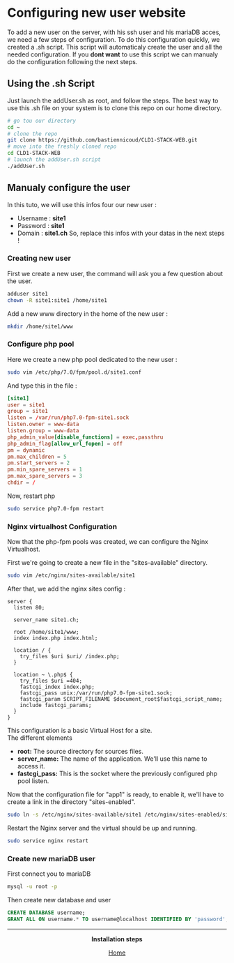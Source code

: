 # Configuring new user website
To add a new user on the server, with his ssh user and his mariaDB acces, we need a few steps of configuration.
To do this configuration quickly, we created a .sh script. This script will automaticaly create the user and all the needed configuration.
If you **dont want** to use this script we can manualy do the configuration following the next steps.

## Using the .sh Script
Just launch the addUser.sh as root, and follow the steps.
The best way to use this .sh file on your system is to clone this repo on our home directory.
```bash
# go tou our directory
cd ~
# clone the repo
git clone https://github.com/bastiennicoud/CLD1-STACK-WEB.git
# move into the freshly cloned repo
cd CLD1-STACK-WEB
# launch the addUser.sh script
./addUser.sh
```

## Manualy configure the user
In this tuto, we will use this infos four our new user :
- Username : **site1**
- Password : **site1**
- Domain : **site1.ch**
So, replace this infos with your datas in the next steps !

### Creating new user
First we create a new user, the command will ask you a few question about the user.
```bash
adduser site1
chown -R site1:site1 /home/site1
```

Add a new www directory in the home of the new user :
```bash
mkdir /home/site1/www
```

### Configure php pool
Here we create a new php pool dedicated to the new user :
```bash
sudo vim /etc/php/7.0/fpm/pool.d/site1.conf
```

And type this in the file :
```conf
[site1]
user = site1
group = site1
listen = /var/run/php7.0-fpm-site1.sock
listen.owner = www-data
listen.group = www-data
php_admin_value[disable_functions] = exec,passthru
php_admin_flag[allow_url_fopen] = off
pm = dynamic
pm.max_children = 5
pm.start_servers = 2
pm.min_spare_servers = 1
pm.max_spare_servers = 3
chdir = /
```

Now, restart php
```bash
sudo service php7.0-fpm restart
```

### Nginx virtualhost Configuration
Now that the php-fpm pools was created, we can configure the Nginx Virtualhost.

First we're going to create a new file in the "sites-available" directory.

```bash
sudo vim /etc/nginx/sites-available/site1
```

After that, we add the nginx sites config :

```nginx
server {
  listen 80;

  server_name site1.ch;

  root /home/site1/www;
  index index.php index.html;

  location / {
    try_files $uri $uri/ /index.php;
  }

  location ~ \.php$ {
    try_files $uri =404;
    fastcgi_index index.php;
    fastcgi_pass unix:/var/run/php7.0-fpm-site1.sock;
    fastcgi_param SCRIPT_FILENAME $document_root$fastcgi_script_name;
    include fastcgi_params;
  }
}
```

This configuration is a basic Virtual Host for a site.  
The different elements
- **root:** The source directory for sources files.
- **server_name:** The name of the application. We'll use this name to access it.
- **fastcgi_pass:** This is the socket where the previously configured php pool listen.

Now that the configuration file for "app1" is ready, to enable it, we'll have to create a link in the directory "sites-enabled".
```bash
sudo ln -s /etc/nginx/sites-available/site1 /etc/nginx/sites-enabled/site1
```

Restart the Nginx server and the virtual should be up and running.
```bash
sudo service nginx restart
```

### Create new mariaDB user
First connect you to mariaDB
```bash
mysql -u root -p
```

Then create new database and user
```sql
CREATE DATABASE username;
GRANT ALL ON username.* TO username@localhost IDENTIFIED BY 'password';
```

<div align="center">
<hr>

**Installation steps**

[Home](README.md)

</div>